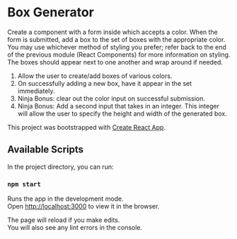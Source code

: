 # Box Generator
Create a component with a form inside which accepts a color. When the form is submitted, add a box to the set of boxes with the appropriate color. You may use whichever method of styling you prefer; refer back to the end of the previous module (React Components) for more information on styling. The boxes should appear next to one another and wrap around if needed.

1. Allow the user to create/add boxes of various colors.
2. On successfully adding a new box, have it appear in the set immediately.
3. Ninja Bonus: clear out the color input on successful submission.
4. Ninja Bonus: Add a second input that takes in an integer. This integer will allow the user to specify the height and width of the generated box.



This project was bootstrapped with [Create React App](https://github.com/facebook/create-react-app).

## Available Scripts

In the project directory, you can run:

### `npm start`

Runs the app in the development mode.<br />
Open [http://localhost:3000](http://localhost:3000) to view it in the browser.

The page will reload if you make edits.<br />
You will also see any lint errors in the console.
